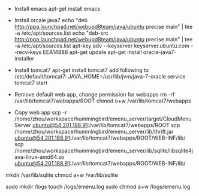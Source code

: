 - Install emacs
apt-get install emacs

- Install orcale java7
echo "deb http://ppa.launchpad.net/webupd8team/java/ubuntu precise main" | tee -a /etc/apt/sources.list
echo "deb-src http://ppa.launchpad.net/webupd8team/java/ubuntu precise main" | tee -a /etc/apt/sources.list
apt-key adv --keyserver keyserver.ubuntu.com --recv-keys EEA14886
apt-get update
apt-get install oracle-java7-installer

- Install tomcat7
apt-get install tomcat7
add following to /etc/default/tomcat7: JAVA_HOME=/usr/lib/jvm/java-7-oracle
service tomcat7 start

- Remove default web app, change permission for webapps
rm -rf /var/lib/tomcat7/webapps/ROOT
chmod o+w /var/lib/tomcat7/webapps

- Copy web app
scp -r /home/zhou/workspace/hummingbird/emenu_server/target/CloudMenuServer ubuntu@54.201.188.91:/var/lib/tomcat7/webapps/ROOT
scp /home/zhou/workspace/hummingbird/emenu_server/lib/thrift.jar ubuntu@54.201.188.91:/var/lib/tomcat7/webapps/ROOT/WEB-INF/lib/
scp /home/zhou/workspace/hummingbird/emenu_server/lib/sqlite/libsqlite4java-linux-amd64.so ubuntu@54.201.188.91:/var/lib/tomcat7/webapps/ROOT/WEB-INF/lib/

mkdir /var/lib/sqlite
chmod a+w /var/lib/sqlite

sudo mkdir /logs
touch /logs/emenu.log
sudo chmod a+w /logs/emenu.log
